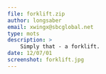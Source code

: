 ```yaml
---
file: forklift.zip
author: longsaber
email: xwingx@sbcglobal.net
type: mots
description: >
    Simply that - a forklift.
date: 12/07/01
screenshot: forklift.jpg
---
```

